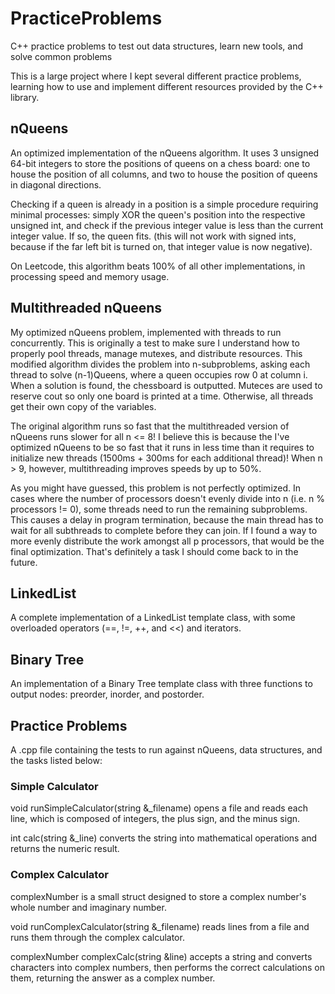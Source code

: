 # PracticeProblems
C++ practice problems to test out data structures, learn new tools, and solve common problems

This is a large project where I kept several different practice problems, learning how to use and implement different resources provided by the C++ library.

<h2>nQueens</h2>

An optimized implementation of the nQueens algorithm. It uses 3 unsigned 64-bit integers to store the positions of queens on a chess board: one to house the position of all columns, and two to house the position of queens in diagonal directions.

Checking if a queen is already in a position is a simple procedure requiring minimal processes: simply XOR the queen's position into the respective unsigned int, and check if the previous integer value is less than the current integer value. If so, the queen fits. (this will not work with signed ints, because if the far left bit is turned on, that integer value is now negative).

On Leetcode, this algorithm beats 100% of all other implementations, in processing speed and memory usage.

<h2>Multithreaded nQueens</h2>

My optimized nQueens problem, implemented with threads to run concurrently. This is originally a test to make sure I understand how to properly pool threads, manage mutexes, and distribute resources. This modified algorithm divides the problem into n-subproblems, asking each thread to solve (n-1)Queens, where a queen occupies row 0 at column i. When a solution is found, the chessboard is outputted. Muteces are used to reserve cout so only one board is printed at a time. Otherwise, all threads get their own copy of the variables.

The original algorithm runs so fast that the multithreaded version of nQueens runs slower for all n <= 8! I believe this is because the I've optimized nQueens to be so fast that it runs in less time than it requires to initialize new threads (1500ms + 300ms for each additional thread)! When n > 9, however, multithreading improves speeds by up to 50%.

As you might have guessed, this problem is not perfectly optimized. In cases where the number of processors doesn't evenly divide into n (i.e. n % processors != 0), some threads need to run the remaining subproblems. This causes a delay in program termination, because the main thread has to wait for all subthreads to complete before they can join. If I found a way to more evenly distribute the work amongst all p processors, that would be the final optimization. That's definitely a task I should come back to in the future.

<h2>LinkedList</h2>

A complete implementation of a LinkedList template class, with some overloaded operators (==, !=, ++, and <<) and iterators.

<h2>Binary Tree</h2>

An implementation of a Binary Tree template class with three functions to output nodes: preorder, inorder, and postorder.

<h2>Practice Problems</h2>

A .cpp file containing the tests to run against nQueens, data structures, and the tasks listed below:

<h3>Simple Calculator</h3>

void runSimpleCalculator(string &_filename) opens a file and reads each line, which is composed of integers, the plus sign, and the minus sign.

int calc(string &_line) converts the string into mathematical operations and returns the numeric result.

<h3>Complex Calculator</h3>

complexNumber is a small struct designed to store a complex number's whole number and imaginary number.

void runComplexCalculator(string &_filename) reads lines from a file and runs them through the complex calculator.

complexNumber complexCalc(string &line) accepts a string and converts characters into complex numbers, then performs the correct calculations on them, returning the answer as a complex number.
